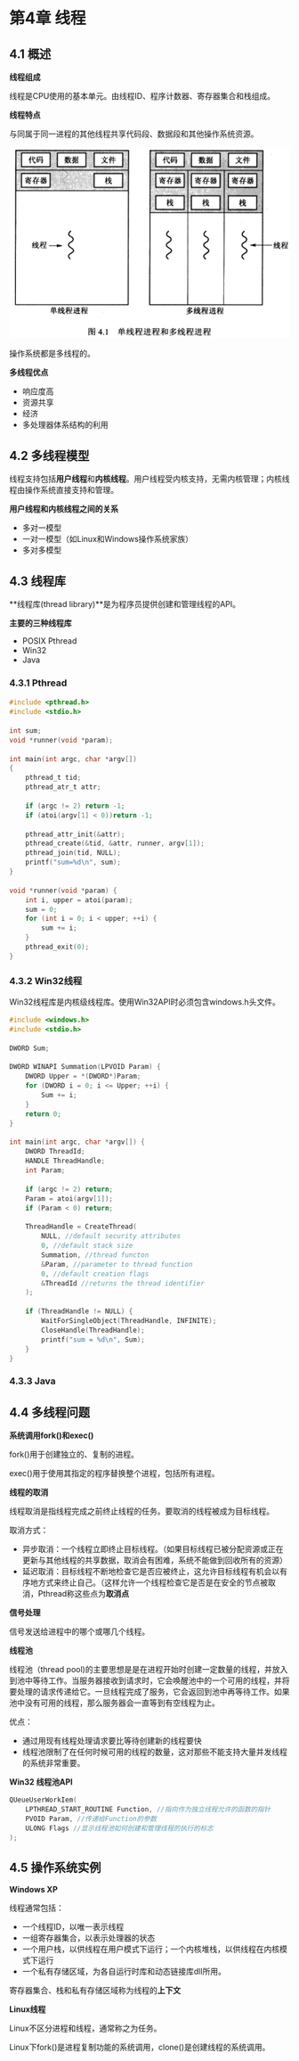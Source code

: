 # 第4章 线程



## 4.1 概述

**线程组成**

线程是CPU使用的基本单元。由线程ID、程序计数器、寄存器集合和栈组成。

**线程特点**

与同属于同一进程的其他线程共享代码段、数据段和其他操作系统资源。

<img src="./images/uint4/单线程进程与多线程进程.png" style="zoom:67%;" />



操作系统都是多线程的。



**多线程优点**

- 响应度高
- 资源共享
- 经济
- 多处理器体系结构的利用



## 4.2 多线程模型

线程支持包括**用户线程**和**内核线程**。用户线程受内核支持，无需内核管理；内核线程由操作系统直接支持和管理。

**用户线程和内核线程之间的关系**

- 多对一模型
- 一对一模型（如Linux和Windows操作系统家族）
- 多对多模型



## 4.3 线程库

**线程库(thread library)**是为程序员提供创建和管理线程的API。

**主要的三种线程库**

- POSIX Pthread
- Win32
- Java



### 4.3.1 Pthread

```c
#include <pthread.h>
#include <stdio.h>

int sum;
void *runner(void *param);

int main(int argc, char *argv[])
{
    pthread_t tid;
    pthread_atr_t attr;
    
    if (argc != 2) return -1;
    if (atoi(argv[1] < 0))return -1;
    
    pthread_attr_init(&attr);
    pthread_create(&tid, &attr, runner, argv[1]);
    pthread_join(tid, NULL);
    printf("sum=%d\n", sum);
}

void *runner(void *param) {
    int i, upper = atoi(param);
    sum = 0;
    for (int i = 0; i < upper; ++i) {
        sum += i;
    }
    pthread_exit(0);
}
```



### 4.3.2 Win32线程

Win32线程库是内核级线程库。使用Win32API时必须包含windows.h头文件。

```c++
#include <windows.h>
#include <stdio.h>

DWORD Sum;

DWORD WINAPI Summation(LPVOID Param) {
    DWORD Upper = *(DWORD*)Param;
    for (DWORD i = 0; i <= Upper; ++i) {
        Sum += i;
    }
    return 0;
}

int main(int argc, char *argv[]) {
    DWORD ThreadId;
    HANDLE ThreadHandle;
    int Param;
    
    if (argc != 2) return;
    Param = atoi(argv[1]);
    if (Param < 0) return;
    
    ThreadHandle = CreateThread(
    	NULL, //default security attributes
        0, //default stack size
        Summation, //thread functon
        &Param, //parameter to thread function
        0, //default creation flags
        &ThreadId //returns the thread identifier
    );
    
    if (ThreadHandle != NULL) {
        WaitForSingleObject(ThreadHandle, INFINITE);
        CloseHandle(ThreadHandle);
        printf("sum = %d\n", Sum);
    }
}
```



### 4.3.3 Java





## 4.4 多线程问题

**系统调用fork()和exec()**

fork()用于创建独立的、复制的进程。

exec()用于使用其指定的程序替换整个进程，包括所有进程。



**线程的取消**

线程取消是指线程完成之前终止线程的任务。要取消的线程被成为目标线程。

取消方式：

- 异步取消：一个线程立即终止目标线程。（如果目标线程已被分配资源或正在更新与其他线程的共享数据，取消会有困难，系统不能做到回收所有的资源）
- 延迟取消：目标线程不断地检查它是否应被终止，这允许目标线程有机会以有序地方式来终止自己。（这样允许一个线程检查它是否是在安全的节点被取消，Pthread称这些点为**取消点**



**信号处理**

信号发送给进程中的哪个或哪几个线程。



**线程池**

线程池（thread pool)的主要思想是是在进程开始时创建一定数量的线程，并放入到池中等待工作。当服务器接收到请求时，它会唤醒池中的一个可用的线程，并将要处理的请求传递给它。一旦线程完成了服务，它会返回到池中再等待工作。如果池中没有可用的线程，那么服务器会一直等到有空线程为止。

优点：

- 通过用现有线程处理请求要比等待创建新的线程要快
- 线程池限制了在任何时候可用的线程的数量，这对那些不能支持大量并发线程的系统非常重要。



**Win32 线程池API**

```c++
QUeueUserWorkIem(
    LPTHREAD_START_ROUTINE Function, //指向作为独立线程允许的函数的指针
    PVOID Param, //传递给Function的参数
    ULONG Flags //显示线程池如何创建和管理线程的执行的标志
);
```



## 4.5 操作系统实例

**Windows XP**

线程通常包括：

- 一个线程ID，以唯一表示线程
- 一组寄存器集合，以表示处理器的状态
- 一个用户栈，以供线程在用户模式下运行；一个内核堆栈，以供线程在内核模式下运行
- 一个私有存储区域，为各自运行时库和动态链接库dll所用。

寄存器集合、栈和私有存储区域称为线程的**上下文**



**Linux线程**

Linux不区分进程和线程，通常称之为任务。

Linux下fork()是进程复制功能的系统调用，clone()是创建线程的系统调用。